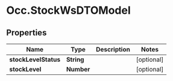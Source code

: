 # Occ.StockWsDTOModel

## Properties
Name | Type | Description | Notes
------------ | ------------- | ------------- | -------------
**stockLevelStatus** | **String** |  | [optional] 
**stockLevel** | **Number** |  | [optional] 


